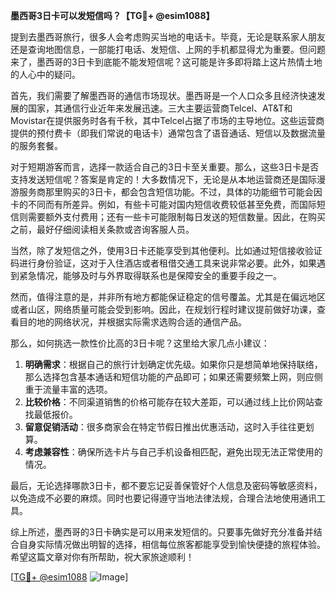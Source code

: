 **墨西哥3日卡可以发短信吗？【TG💪+ @esim1088】**

提到去墨西哥旅行，很多人会考虑购买当地的电话卡。毕竟，无论是联系家人朋友还是查询地图信息，一部能打电话、发短信、上网的手机都显得尤为重要。但问题来了，墨西哥的3日卡到底能不能发短信呢？这可能是许多即将踏上这片热情土地的人心中的疑问。

首先，我们需要了解墨西哥的通信市场现状。墨西哥是一个人口众多且经济快速发展的国家，其通信行业近年来发展迅速。三大主要运营商Telcel、AT&T和Movistar在提供服务时各有千秋，其中Telcel占据了市场的主导地位。这些运营商提供的预付费卡（即我们常说的电话卡）通常包含了语音通话、短信以及数据流量的服务套餐。

对于短期游客而言，选择一款适合自己的3日卡至关重要。那么，这些3日卡是否支持发送短信呢？答案是肯定的！大多数情况下，无论是从本地运营商还是国际漫游服务商那里购买的3日卡，都会包含短信功能。不过，具体的功能细节可能会因卡的不同而有所差异。例如，有些卡可能对国内短信收费较低甚至免费，而国际短信则需要额外支付费用；还有一些卡可能限制每日发送的短信数量。因此，在购买之前，最好仔细阅读相关条款或咨询客服人员。

当然，除了发短信之外，使用3日卡还能享受到其他便利。比如通过短信接收验证码进行身份验证，这对于入住酒店或者租借交通工具来说非常必要。此外，如果遇到紧急情况，能够及时与外界取得联系也是保障安全的重要手段之一。

然而，值得注意的是，并非所有地方都能保证稳定的信号覆盖。尤其是在偏远地区或者山区，网络质量可能会受到影响。因此，在规划行程时建议提前做好功课，查看目的地的网络状况，并根据实际需求选购合适的通信产品。

那么，如何挑选一款性价比高的3日卡呢？这里给大家几点小建议：

1. **明确需求**：根据自己的旅行计划确定优先级。如果你只是想简单地保持联络，那么选择包含基本通话和短信功能的产品即可；如果还需要频繁上网，则应侧重于流量丰富的选项。
2. **比较价格**：不同渠道销售的价格可能存在较大差距，可以通过线上比价网站查找最低报价。
3. **留意促销活动**：很多商家会在特定节假日推出优惠活动，这时入手往往更划算。
4. **考虑兼容性**：确保所选卡片与自己手机设备相匹配，避免出现无法正常使用的情况。

最后，无论选择哪款3日卡，都不要忘记妥善保管好个人信息及密码等敏感资料，以免造成不必要的麻烦。同时也要记得遵守当地法律法规，合理合法地使用通讯工具。

综上所述，墨西哥的3日卡确实是可以用来发短信的。只要事先做好充分准备并结合自身实际情况做出明智的选择，相信每位旅客都能享受到愉快便捷的旅程体验。希望这篇文章对你有所帮助，祝大家旅途顺利！

[[TG💪+ @esim1088](https://t.me/s/esim1088) ![Image](https://i.postimg.cc/4NQfJmqS/Snipaste-2025-05-13-00-14-12.png)]